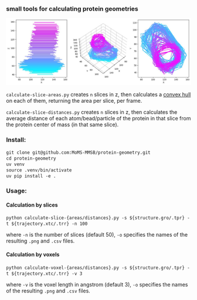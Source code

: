 ### small tools for calculating protein geometries

![](images/hull.jpg)

`calculate-slice-areas.py` creates `n` slices in z, then calculates a [convex hull](https://docs.scipy.org/doc/scipy/reference/generated/scipy.spatial.ConvexHull.html) on each of them, returning the area per slice, per frame.

`calculate-slice-distances.py` creates `n` slices in z, then calculates the average distance of each atom/bead/particle of the protein in that slice from the protein center of mass (in that same slice).

### Install:
```
git clone git@github.com:MoMS-MMSB/protein-geometry.git
cd protein-geometry
uv venv
source .venv/bin/activate
uv pip install -e .
```

### Usage:
#### Calculation by slices

```
python calculate-slice-{areas/distances}.py -s ${structure.gro/.tpr} -t ${trajectory.xtc/.trr} -n 100
```
where `-n` is the number of slices (default 50), `-o` specifies the names of the resulting `.png` and `.csv` files.
#### Calculation by voxels
```
python calculate-voxel-{areas/distances}.py -s ${structure.gro/.tpr} -t ${trajectory.xtc/.trr} -v 3
```
where `-v` is the voxel length in angstrom (default 3), `-o` specifies the names of the resulting `.png` and `.csv` files.
